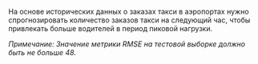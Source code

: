 На основе исторических данных о заказах такси в аэропортах нужно спрогнозировать количество заказов такси на следующий час, 
чтобы привлекать больше водителей в период пиковой нагрузки.

*Примечание: Значение метрики RMSE на тестовой выборке должно быть не больше 48.*
